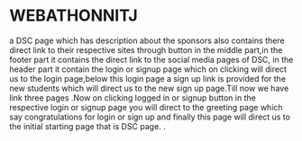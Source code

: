 # WEBATHONNITJ
a DSC page which has description about the sponsors also contains there direct link to their respective sites through button in the middle part,in the footer part it contains the direct link to the social media pages of DSC, in the header part it contain the login or signup page which on clicking will direct us to the login page,below this  login page a sign up link is provided for the new students which will direct us to the new sign up page.Till now we have link three pages .Now on clicking logged in or signup button in the respective login or signup page you will direct to the greeting page which say congratulations for login or sign up and finally this page will direct us to the initial starting page that is DSC page.  . 
